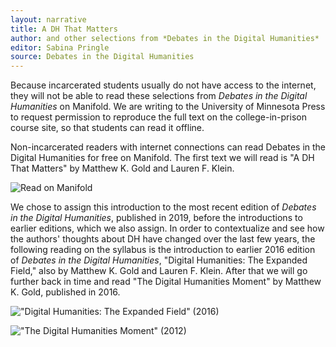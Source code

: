 ```yaml
---
layout: narrative
title: A DH That Matters
author: and other selections from *Debates in the Digital Humanities*
editor: Sabina Pringle
source: Debates in the Digital Humanities
---
```


Because incarcerated students usually do not have access to the internet, they will not be able to read these selections from *Debates in the Digital Humanities* on Manifold. We are writing to the University of Minnesota Press to request permission to reproduce the full text on the college-in-prison course site, so that students can read it offline.

Non-incarcerated readers with internet connections can read Debates in the Digital Humanities for free on Manifold. The first text we will read is "A DH That Matters" by Matthew K. Gold and Lauren F. Klein.

![Read on Manifold](https://dhdebates.gc.cuny.edu/read/untitled-f2acf72c-a469-49d8-be35-67f9ac1e3a60/section/0cd11777-7d1b-4f2c-8fdf-4704e827c2c2#intro)   

We chose to assign this introduction to the most recent edition of *Debates in the Digital Humanities*, published in 2019, before the introductions to earlier editions, which we also assign. In order to contextualize and see how the authors' thoughts about DH have changed over the last few years, the following reading on the syllabus is the introduction to earlier 2016 edition of *Debates in the Digital Humanities*, "Digital Humanities: The Expanded Field," also by Matthew K. Gold and Lauren F. Klein. After that we will go further back in time and read "The Digital Humanities Moment" by Matthew K. Gold, published in 2016.

!["Digital Humanities: The Expanded Field" (2016)](https://dhdebates.gc.cuny.edu/read/untitled/section/14b686b2-bdda-417f-b603-96ae8fbbfd0f#intro)

!["The Digital Humanities Moment" (2012)](https://dhdebates.gc.cuny.edu/read/untitled-88c11800-9446-469b-a3be-3fdb36bfbd1e/section/fcd2121c-0507-441b-8a01-dc35b8baeec6#intro)

